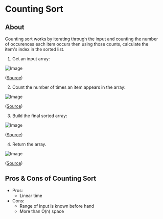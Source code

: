 # Counting Sort

## About

Counting sort works by iterating through the input and counting the number of occurences each item occurs then using those counts, calculate the item's index in the sorted list.

1. Get an input array:

![Image](https://www.interviewcake.com/images/svgs/counting_sort__input_list.svg?bust=206)

([Source](https://www.interviewcake.com/concept/python3/counting-sort))

2. Count the number of times an item appears in the array:

![Image](https://www.interviewcake.com/images/svgs/counting_sort__input_list_all_items_are_counted.svg?bust=206)

([Source](https://www.interviewcake.com/concept/python3/counting-sort))

3. Build the final sorted array:

![Image](https://www.interviewcake.com/images/svgs/counting_sort__input_list_items_2_are_sorted.svg?bust=206)

([Source](https://www.interviewcake.com/concept/python3/counting-sort))

4. Return the array.

![Image](https://www.interviewcake.com/images/svgs/counting_sort__input_list_all_items_are_sorted.svg?bust=206)

([Source](https://www.interviewcake.com/concept/python3/counting-sort))

## Pros & Cons of Counting Sort

- Pros:
  - Linear time
- Cons:
  - Range of input is known before hand
  - More than O(n) space
